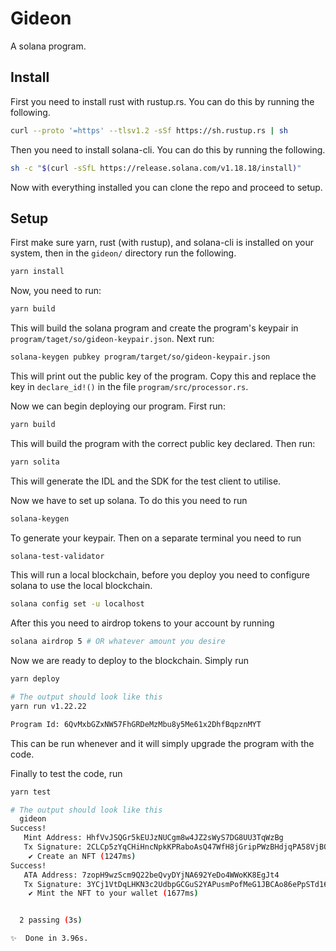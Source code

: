 # Gideon

A solana program.

## Install

First you need to install rust with rustup.rs. You can do this by running the following.

```sh
curl --proto '=https' --tlsv1.2 -sSf https://sh.rustup.rs | sh
```

Then you need to install solana-cli. You can do this by running the following.

```sh
sh -c "$(curl -sSfL https://release.solana.com/v1.18.18/install)"
```

Now with everything installed you can clone the repo and proceed to setup.

## Setup

First make sure yarn, rust (with rustup), and solana-cli is installed on your system, then in the `gideon/` directory run the following.

```sh
yarn install
```

Now, you need to run:

```sh
yarn build
```

This will build the solana program and create the program's keypair in `program/taget/so/gideon-keypair.json`. Next run:

```sh
solana-keygen pubkey program/target/so/gideon-keypair.json
```

This will print out the public key of the program. Copy this and replace the key in `declare_id!()` in the file `program/src/processor.rs`.

Now we can begin deploying our program. First run:

```sh
yarn build
```

This will build the program with the correct public key declared. Then run:

```sh
yarn solita
```

This will generate the IDL and the SDK for the test client to utilise. 

Now we have to set up solana. To do this you need to run 

```sh
solana-keygen
```

To generate your keypair. Then on a separate terminal you need to run 

```sh
solana-test-validator
```

This will run a local blockchain, before you deploy you need to configure solana to use the local blockchain.

```sh
solana config set -u localhost
```

After this you need to airdrop tokens to your account by running

```sh
solana airdrop 5 # OR whatever amount you desire
```

Now we are ready to deploy to the blockchain. Simply run

```sh
yarn deploy

# The output should look like this
yarn run v1.22.22

Program Id: 6QvMxbGZxNW57FhGRDeMzMbu8y5Me61x2DhfBqpznMYT
```

This can be run whenever and it will simply upgrade the program with the code.

Finally to test the code, run

```sh
yarn test

# The output should look like this
  gideon
Success!
   Mint Address: HhfVvJSQGr5kEUJzNUCgm8w4JZ2sWyS7DG8UU3TqWzBg
   Tx Signature: 2CLCp5zYqCHiHncNpkKPRaboAsQ47WfH8jGripPWzBHdjqPA58VjBQGGixTFb51XxoophBQWrFmDqbi6LHWxXmr
    ✔ Create an NFT (1247ms)
Success!
   ATA Address: 7zopH9wzScm9Q22beQvyDYjNA692YeDo4WWoKK8EgJt4
   Tx Signature: 3YCj1VtDqLHKN3c2UdbpGCGuS2YAPusmPofMeG1JBCAo86ePpSTd16CkYCDRdfvTc8zr3bETxmDj6nev1anX7nix
    ✔ Mint the NFT to your wallet (1677ms)


  2 passing (3s)

✨  Done in 3.96s.
```
